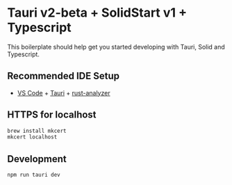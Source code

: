 # Tauri v2-beta + SolidStart v1 + Typescript

This boilerplate should help get you started developing with Tauri, Solid and Typescript.

## Recommended IDE Setup

- [VS Code](https://code.visualstudio.com/) + [Tauri](https://marketplace.visualstudio.com/items?itemName=tauri-apps.tauri-vscode) + [rust-analyzer](https://marketplace.visualstudio.com/items?itemName=rust-lang.rust-analyzer)


## HTTPS for localhost

```sh
brew install mkcert
mkcert localhost
```

## Development

```sh
npm run tauri dev
```
